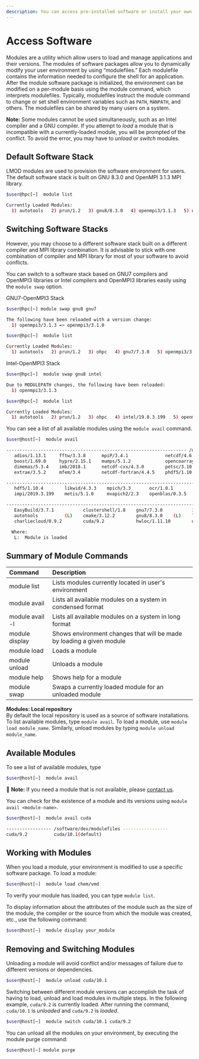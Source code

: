 ```yaml
---
description: You can access pre-installed software or install your own
---
```


# Access Software

Modules are a utility which allow users to load and manage applications and their versions. The modules of software packages allow you to dynamically modify your user environment by using “modulefiles.” Each modulefile contains the information needed to configure the shell for an application. After the module software package is initialized, the environment can be modified on a per-module basis using the module command, which interprets modulefiles. Typically, modulefiles instruct the module command to change or set shell environment variables such as `PATH`, `MANPATH`, and others. The modulefiles can be shared by many users on a system.

**Note:** Some modules cannot be used simultaneously, such as an Intel compiler and a GNU compiler. If you attempt to _load_ a module that is incompatible with a currently-loaded module, you will be prompted of the conflict. To avoid the error, you may have to _unload_ or _switch_ modules.

## Default Software Stack

LMOD modules are used to provision the software environment for users. The default software stack is built on GNU 8.3.0 and OpenMPI 3.1.3 MPI library.

```bash
$user@hpc[~]  module list

Currently Loaded Modules:
  1) autotools   2) prun/1.2   3) gnu8/8.3.0   4) openmpi3/3.1.3   5) ohpc
```

## Switching Software Stacks

However, you may choose to a different software stack built on a different compiler and MPI library combination. It is advisable to stick with one combination of compiler and MPI library for most of your software to avoid conflicts.

You can switch to a software stack based on GNU7 compilers and OpenMPI3 libraries or Intel compilers and OpenMPI3 libraries easily using the `module swap` option.

GNU7-OpenMPI3 Stack

```bash
$user@hpc[~] module swap gnu8 gnu7

The following have been reloaded with a version change:
  1) openmpi3/3.1.3 => openmpi3/3.1.0

$user@hpc[~]  module list

Currently Loaded Modules:
  1) autotools   2) prun/1.2   3) ohpc   4) gnu7/7.3.0   5) openmpi3/3.1.0
```

Intel-OpenMPI3 Stack

```bash
$user@hpc[~]  module swap gnu8 intel

Due to MODULEPATH changes, the following have been reloaded:
  1) openmpi3/3.1.3

$user@hpc[~]  module list

Currently Loaded Modules:
  1) autotools   2) prun/1.2   3) ohpc   4) intel/19.0.3.199   5) openmpi3/3.1.3
```

You can see a list of all available modules using the `module avail` command.

```bash
$user@host[~]  module avail

-------------------------------------------------------------------- /opt/ohpc/pub/moduledeps/gnu8-openmpi3 --------------------------------------------------------------------
   adios/1.13.1     fftw/3.3.8      mpiP/3.4.1              netcdf/4.6.2          pnetcdf/1.11.0      py3-mpi4py/3.0.0    scorep/4.1            tau/2.28
   boost/1.69.0     hypre/2.15.1    mumps/5.1.2             opencoarrays/2.2.0    ptscotch/6.0.6      py3-scipy/1.2.1     sionlib/1.7.2         trilinos/12.12.1
   dimemas/5.3.4    imb/2018.1      netcdf-cxx/4.3.0        petsc/3.10.3          py2-mpi4py/3.0.0    scalapack/2.0.2     slepc/3.10.2
   extrae/3.5.2     mfem/3.4        netcdf-fortran/4.4.5    phdf5/1.10.4          py2-scipy/1.2.1     scalasca/2.4        superlu_dist/6.1.1

------------------------------------------------------------------------ /opt/ohpc/pub/moduledeps/gnu8 -------------------------------------------------------------------------
   hdf5/1.10.4        likwid/4.3.3    mpich/3.3       ocr/1.0.1         openmpi3/3.1.3 (L)    py2-numpy/1.15.3    superlu/5.2.1
   impi/2019.3.199    metis/5.1.0     mvapich2/2.3    openblas/0.3.5    pdtoolkit/3.25        py3-numpy/1.15.3

-------------------------------------------------------------------------- /opt/ohpc/pub/modulefiles ---------------------------------------------------------------------------
   EasyBuild/3.7.1           clustershell/1.8    gnu7/7.3.0           intel/19.0.3.199        papi/5.6.0        singularity/2.6.0
   autotools          (L)    cmake/3.12.2        gnu8/8.3.0    (L)    llvm5/5.0.1             pmix/2.1.4        valgrind/3.13.0
   charliecloud/0.9.2        cuda/9.2            hwloc/1.11.10        ohpc             (L)    prun/1.2   (L)

  Where:
   L:  Module is loaded
```

## Summary of Module Commands

| Command | Description |
| :--- | :--- |
| module list | Lists modules currently located in user's environment |
| module avail | Lists all available modules on a system in condensed format |
| module avail -l | Lists all available modules on a system in long format |
| module display | Shows environment changes that will be made by loading a given module |
| module load | Loads a module |
| module unload | Unloads a module |
| module help | Shows help for a module |
| module swap | Swaps a currently loaded module for an unloaded module |

**Modules: Local repository**  
By default the local repository is used as a source of software installations. To list available modules, type `module avail`. To load a module, use `module load module_name`. Similarly, unload modules by typing `module unload module_name`.

## Available Modules

To see a list of available modules, type

```bash
$user@host[~]  module avail
```

📝 **Note:** If you need a module that is not available, please [contact us](https://github.com/hpc-cofc/documentation/tree/660cbe68265541127a5250a6a7a53aa040d21f19/support.md).

You can check for the existence of a module and its versions using `module avail <module-name>`.

```bash
$user@host[~]  module avail cuda

----------------- /software/dev/modulefiles -----------------
cuda/9.2          cuda/10.1(default)       
```

## Working with Modules

When you load a module, your environment is modified to use a specific software package. To load a module:

```bash
$user@host[~]  module load chem/vmd
```

To verify your module has loaded, you can type `module list`.

To display information about the attributes of the module such as the size of the module, the compiler or the source from which the module was created, etc., use the following command:

```bash
$user@host[~]  module display your_module
```

## Removing and Switching Modules

Unloading a module will avoid conflict and/or messages of failure due to different versions or dependencies.

```bash
$user@host[~]  module unload cuda/10.1
```

Switching between different module versions can accomplish the task of having to load, unload and load modules in multiple steps. In the following example, `cuda/9.2` is currently loaded. After running the command, `cuda/10.1` is _unloaded_ and `cuda/9.2` is _loaded_.

```bash
$user@host[~]  module switch cuda/10.1 cuda/9.2
```

You can unload all the modules on your environment, by executing the module purge command:

```bash
$user@host[~] module purge
```

